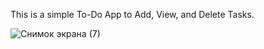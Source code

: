 This is a simple To-Do App to Add, View, and Delete Tasks.

![Снимок экрана (7)](https://github.com/narasaken/to-do-app/assets/108825989/e723eed4-ed5f-476d-88e9-00d849cbef01)
